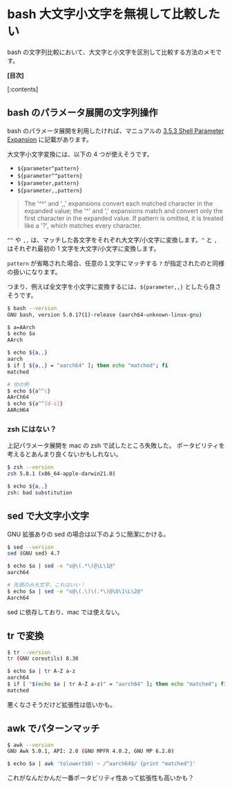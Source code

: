 # bash 大文字小文字を無視して比較したい

bash の文字列比較において、大文字と小文字を区別して比較する方法のメモです。

**[目次]**

[:contents]


## **bash のパラメータ展開**の文字列操作

bash のパラメータ展開を利用したければ、マニュアルの [3.5.3 Shell Parameter Expansion](https://www.gnu.org/software/bash/manual/html_node/Shell-Parameter-Expansion.html) に記載があります。

大文字小文字変換には、以下の 4 つが使えそうです。

- `${parameter^pattern}`
- `${parameter^^pattern}`
- `${parameter,pattern}`
- `${parameter,,pattern}`

> The '^^' and ',,' expansions convert each matched character in the expanded value; the '^' and ',' expansions match and convert only the first character in the expanded value.
> If pattern is omitted, it is treated like a '?', which matches every character.

`^^` や `,,` は、マッチした各文字をそれぞれ大文字/小文字に変換します。`^` と `,` はそれぞれ最初の 1 文字を大文字/小文字に変換します。

`pattern` が省略された場合、任意の１文字にマッチする `?` が指定されたのと同様の扱いになります。

つまり、例えば全文字を小文字に変換するには、`${parameter,,}` としたら良さそうです。

```sh
$ bash --version
GNU bash, version 5.0.17(1)-release (aarch64-unknown-linux-gnu)

$ a=AArch
$ echo $a
AArch

$ echo ${a,,}
aarch
$ if [ ${a,,} = "aarch64" ]; then echo "matched"; fi
matched

# 他の例
$ echo ${a^^c}
AArCh64
$ echo ${a^^[d-z]}
AARcH64
```

### zsh にはない？

上記パラメータ展開を mac の zsh で試したところ失敗した。
ポータビリティを考えるとあんまり良くないかもしれない。

```sh
$ zsh --version
zsh 5.8.1 (x86_64-apple-darwin21.0)

$ echo ${a,,}
zsh: bad substitution
```

## sed で大文字小文字

GNU 拡張ありの sed の場合は以下のように簡潔にかける。

```sh
$ sed --version
sed (GNU sed) 4.7

$ echo $a | sed -e "s@\(.*\)@\L\1@"
aarch64

# 先頭のみ大文字、これはいい！
$ echo $a | sed -e "s@\(.\)\(.*\)@\U\1\L\2@"
Aarch64
```

sed に依存しており、mac では使えない。

## tr で変換

```sh
$ tr --version
tr (GNU coreutils) 8.30

$ echo $a | tr A-Z a-z
aarch64
$ if [ "$(echo $a | tr A-Z a-z)" = "aarch64" ]; then echo "matched"; fi
matched
```

悪くなさそうだけど拡張性は低いかも。

## awk でパターンマッチ

```sh
$ awk --version
GNU Awk 5.0.1, API: 2.0 (GNU MPFR 4.0.2, GNU MP 6.2.0)

$ echo $a | awk 'tolower($0) ~ /^aarch64$/ {print "matched"}'
```

これがなんだかんだ一番ポータビリティ性あって拡張性も高いかも？

